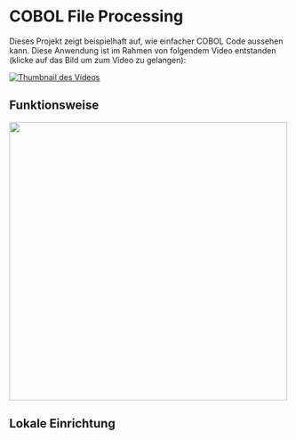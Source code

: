 # COBOL File Processing
Dieses Projekt zeigt beispielhaft auf, wie einfacher COBOL Code aussehen kann. Diese Anwendung ist im Rahmen von folgendem Video entstanden (klicke auf das Bild um zum Video zu gelangen):

[![Thumbnail des Videos](https://img.youtube.com/vi/d4jHKp2dego/0.jpg)](https://www.youtube.com/watch?v=d4jHKp2dego)

## Funktionsweise
<img src="http://i.epvpimg.com/LuKZdab.png" data-canonical-src="http://i.epvpimg.com/LuKZdab.png" width="500" />

## Lokale Einrichtung